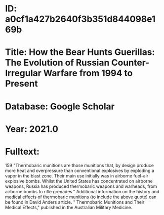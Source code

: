# ID: a0cf1a427b2640f3b351d844098e169b
# Title: How the Bear Hunts Guerillas: The Evolution of Russian Counter-Irregular Warfare from 1994 to Present
# Database: Google Scholar
# Year: 2021.0
# Fulltext:
159 "Thermobaric munitions are those munitions that, by design produce more heat and overpressure than conventional explosives by exploding a vapor in the blast zone.
Their main use initially was in airborne fuel-air explosive bombs.
Whilst the United States has concentrated on airborne weapons, Russia has produced thermobaric weapons and warheads, from airborne bombs to rifle grenades."
Additional information on the history and medical effects of thermobaric munitions (to include the above quote) can be found in David Anders article. "
Thermobaric Munitions and Their Medical Effects," published in the Australian Military Medicine.